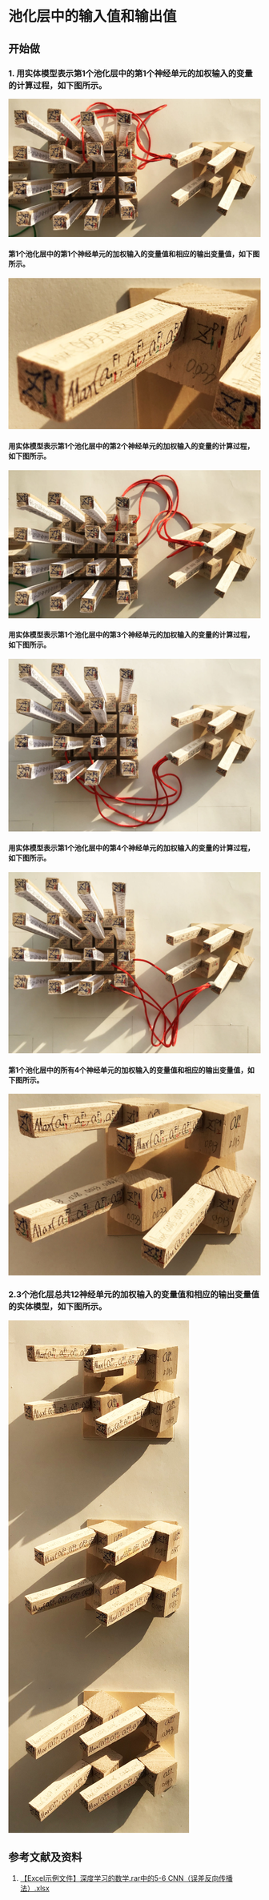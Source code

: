 # 池化层中的输入值和输出值

## 开始做

### 1. 用实体模型表示第1个池化层中的第1个神经单元的加权输入的变量的计算过程，如下图所示。

![](/images/体验卷积神经网络中的数学原理/池化层中的输入值和输出值/1a1.jpg)

#### 第1个池化层中的第1个神经单元的加权输入的变量值和相应的输出变量值，如下图所示。

![](/images/体验卷积神经网络中的数学原理/池化层中的输入值和输出值/1a2.jpg)

#### 用实体模型表示第1个池化层中的第2个神经单元的加权输入的变量的计算过程，如下图所示。

![](/images/体验卷积神经网络中的数学原理/池化层中的输入值和输出值/1a3.jpg)

#### 用实体模型表示第1个池化层中的第3个神经单元的加权输入的变量的计算过程，如下图所示。

![](/images/体验卷积神经网络中的数学原理/池化层中的输入值和输出值/1a4.jpg)

#### 用实体模型表示第1个池化层中的第4个神经单元的加权输入的变量的计算过程，如下图所示。

![](/images/体验卷积神经网络中的数学原理/池化层中的输入值和输出值/1a5.jpg)

#### 第1个池化层中的所有4个神经单元的加权输入的变量值和相应的输出变量值，如下图所示。

![](/images/体验卷积神经网络中的数学原理/池化层中的输入值和输出值/1a6.jpg)

### 2.3个池化层总共12神经单元的加权输入的变量值和相应的输出变量值的实体模型，如下图所示。

![](/images/体验卷积神经网络中的数学原理/池化层中的输入值和输出值/2a1.jpg)

## 参考文献及资料

1. [【Excel示例文件】深度学习的数学.rar中的5-6 CNN（误差反向传播法）.xlsx](http://www.ituring.com.cn/book/2593)